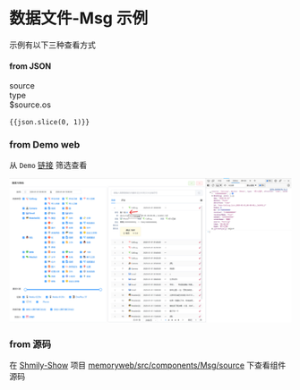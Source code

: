# 数据文件-Msg 示例

示例有以下三种查看方式

#### from JSON

<script setup>
import { onMounted, reactive, computed } from 'vue'
import _ from "lodash";
import   VueSelect from "vue-select";

onMounted(async () => {
     msgJson = await  fetch('http://demo.shmily.lqzh.me/json/msg/msg.json').then(d=>
    d.json()
    )
    const res = msgJson.reduce((pre, cV, cI, arr) => {
        // source
        let s = pre.find((v) => v.source === cV.source);
        if (!s) {
            s = {
                source: cV.source,
                type: [],
            };
            pre.push(s);
        }

        // type
        let t = s.type.find((v) => v.type === cV.type);
        if (!t) {
            t = {
                type: cV.type,
                os: [],
            };
            s.type.push(t);
        }

        // os
        const $Key = Object.keys(cV).find((k) => k.startsWith("$"));
        if ($Key) {
            let os = _.get(cV, `${$Key}.os`);
            if (os && !t.os.includes(os)) {
                t.os.push(os);
            }
        }

        return pre;
    }, []);
    menu.push(...res);
})

let msgJson = [];
const menu = reactive([]);
const f = reactive({source:'',type:'',os:''})
const json = computed(() => {
    if (!f.source || !f.type ) return [];

    const s = f.source.source;
    const t = f.type.type

    const res =  msgJson.filter(v=>v.source === s && v.type=== t)
    if (f.type.os.length ===0) return res;
    return res.filter(v=>v[`$${s}`].os === f.os)
})

function empty(m){
    if (m==='source'){
        f.type = '';
        f.os = ''
    }else if (m === 'type'){
        if (f.type.os.length ===1){
            f.os = f.type.os[0]
        }else{
            f.os = ''
        }
    }
}

</script>

<div id="msg-template">
    <div class="row">
        <div class="col">
            <label>source</label>
            <VueSelect :options="menu" label="source" v-model="f.source" @option:selected="empty('source')" />
        </div>
        <div class="col">
            <label>type</label>
            <VueSelect :options="f.source ? f.source.type : [] " label="type"  v-model="f.type" @option:selected="empty('type')" />
        </div>
        <div class="col" :class="{'disable': !f.type || f.type.os.length === 0} ">
            <label>$source.os</label>
            <VueSelect :options="f.type ? f.type.os : [] " v-model="f.os" />
        </div>
    </div>
</div>

```js-vue
{{json.slice(0, 1)}}
```

<style lang="sass">
@import "vue-select/dist/vue-select.css"

#msg-template
    .row
        width: 100%
        display: flex
        .col
            flex: 1 0 33%
            &.disable
                opacity: 0
</style>

### from Demo web

从 `Demo` [链接](http://demo.shmily.lqzh.me/#/query?searchType=消息&searchKey=-Reg:/*/) 筛选查看

![from demo web](./from-demo-web.png)

### from 源码

在 [Shmily-Show](https://github.com/lqzhgood/Shmily-Show/) 项目 [memoryweb/src/components/Msg/source](https://github.com/lqzhgood/Shmily-Show/tree/main/memoryweb/src/components/Msg/source) 下查看组件源码
